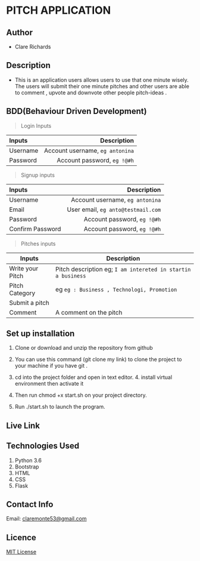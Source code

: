 # PITCH APPLICATION

## Author
 * Clare Richards

## Description
 - This is an application users allows users to use that one minute wisely. The users will submit their one minute pitches and other users are able to comment , upvote and downvote other people pitch-ideas .


## BDD(Behaviour Driven Development)
>Login Inputs

| Inputs |  Description |
| :---         |          ---: |
| Username  | Account username, ``eg antonina``|
| Password  | Account password, ``eg !@#h``|

>Signup inputs

| Inputs |  Description |
| :---         |          ---: |
| Username  | Account username, ``eg antonina``|
| Email  | User email, ``eg anto@testmail.com``|
| Password  | Account password, ``eg !@#h``|
| Confirm Password  | Account password, ``eg !@#h``|

> Pitches inputs

| Inputs | Description  |
|---|---|
|  Write your Pitch | Pitch description eg; ``I am intereted in startin a business``  |
|  Pitch Category| eg ``eg : Business , Technologi, Promotion``|
|Submit a pitch|
| Comment| A comment on the pitch|



## Set up installation

1. Clone or download and unzip the repository from github

2. You can use this command (git clone my link) to clone the project to your machine if you have git .

3. cd into the project folder and open in text editor. 4. install virtual environment then activate it

4. Then run chmod +x start.sh on your project directory.

5. Run ./start.sh to launch the program.


## Live Link


## Technologies Used
1. Python 3.6
2. Bootstrap
3. HTML
4. CSS
5. Flask

## Contact Info
Email: claremonte53@gmail.com


## Licence
[MIT License](./LICENCE)